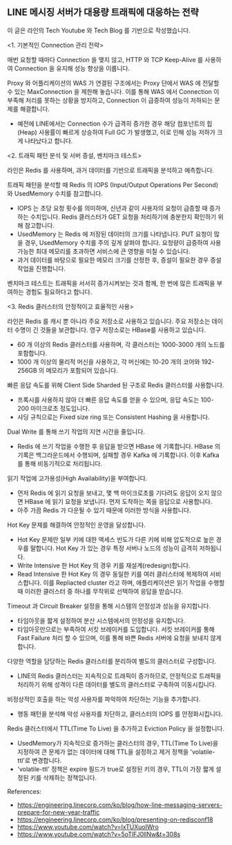 ## LINE 메시징 서버가 대용량 트래픽에 대응하는 전략

이 글은 라인의 Tech Youtube 와 Tech Blog 를 기반으로 작성했습니다.

<1. 기본적인 Connection 관리 전략>

매번 요청할 때마다 Connection 을 맺지 않고, HTTP 와 TCP Keep-Alive 를 사용하여 Connection 을 유지해 성능 향상을 이룹니다.

Proxy 와 어플리케이션의 WAS 가 연결된 구조에서는 Proxy 단에서 WAS 에 전달할 수 있는 MaxConnection 을 제한해 놓습니다. 이를 통해 WAS 에서 Connection 이 부족해 처리를 못하는 상황을 방지하고, Connection 이 급증하여 성능이 저하되는 문제를 해결합니다.
- 예전에 LINE에서는 Connection 수가 급격히 증가한 경우 해당 컴포넌트의 힙(Heap) 사용률이 빠르게 상승하여 Full GC 가 발생했고, 이로 인해 성능 저하가 크게 나타났다고 합니다.

<2. 트래픽 패턴 분석 및 서버 증설, 벤치마크 테스트>

라인은 Redis 를 사용하며, 과거 데이터를 기반으로 트래픽을 분석하고 예측합니다.

트래픽 패턴을 분석할 때 Redis 의 IOPS (Input/Output Operations Per Second) 와 UsedMemory 수치를 참고합니다.
- IOPS 는 초당 요청 횟수를 의미하며, 신년과 같이 사용자의 요청이 급증할 때 증가하는 수치입니다. Redis 클러스터가 GET 요청을 처리하기에 충분한지 확인하기 위해 참고합니다.
- UsedMemory 는 Redis 에 저장된 데이터의 크기를 나타냅니다. PUT 요청이 많을 경우, UsedMemory 수치를 주의 깊게 살펴야 합니다. 요청량이 급증하여 사용 가능한 최대 메모리를 초과하면 서비스에 큰 영향을 미칠 수 있습니다.
- 과거 데이터를 바탕으로 필요한 메모리 크기를 산정한 후, 증설이 필요한 경우 증설 작업을 진행합니다.

벤치마크 테스트는 트래픽을 서서히 증가시켜보는 것과 함께, 한 번에 많은 트래픽을 부여하는 경험도 필요하다고 합니다.

<3. Redis 클러스터의 안정적이고 효율적인 사용>

라인은 Redis 를 캐시 뿐 아니라 주요 저장소로 사용하고 있습니다. 주요 저장소는 데이터 수명이 긴 것들을 보관합니다. 영구 저장소로는 HBase를 사용하고 있습니다.
- 60 개 이상의 Redis 클러스터를 사용하며, 각 클러스터는 1000-3000 개의 노드를 포함합니다.
- 1000 개 이상의 물리적 머신을 사용하고, 각 머신에는 10-20 개의 코어와 192-256GB 의 메모리가 포함되어 있습니다.

빠른 응답 속도를 위해 Client Side Sharded 된 구조로 Redis 클러스터를 사용합니다.
- 프록시를 사용하지 않아 더 빠른 응답 속도를 얻을 수 있으며, 응답 속도는 100-200 마이크로초 정도입니다.
- 샤딩 규칙으로는 Fixed size ring 또는 Consistent Hashing 을 사용합니다.

Dual Write 를 통해 쓰기 작업의 지연 시간을 줄입니다.
- Redis 에 쓰기 작업을 수행한 후 응답을 받으면 HBase 에 기록합니다. HBase 의 기록은 백그라운드에서 수행되며, 실패할 경우 Kafka 에 기록합니다. 이후 Kafka 를 통해 비동기적으로 처리됩니다.

읽기 작업에 고가용성(High Availability)을 부여합니다.
- 먼저 Redis 에 읽기 요청을 보내고, 몇 백 마이크로초를 기다려도 응답이 오지 않으면 HBase 에 읽기 요청을 보냅니다. 먼저 도착하는 쪽을 응답으로 사용합니다.
- 아주 가끔 Redis 가 다운될 수 있기 때문에 이러한 방식을 사용합니다.

Hot Key 문제를 해결하여 안정적인 운영을 달성합니다.
- Hot Key 문제란 일부 키에 대한 액세스 빈도가 다른 키에 비해 압도적으로 높은 경우를 말합니다. Hot Key 가 있는 경우 특정 서버나 노드의 성능이 급격히 저하됩니다.
- Write Intensive 한 Hot Key 의 경우 키를 재설계(redesign)합니다.
- Read Intensive 한 Hot Key 의 경우 동일한 키를 여러 클러스터에 복제하여 서비스합니다. 이를 Repliacted cluster 라고 하며, 애플리케이션은 읽기 작업을 수행할 때 이러한 클러스터 중 하나를 무작위로 선택하여 응답을 받습니다.

Timeout 과 Circuit Breaker 설정을 통해 시스템의 안정성과 성능을 유지합니다.
- 타임아웃을 짧게 설정하여 분산 시스템에서의 안정성을 유지합니다.
- 타임아웃만으로는 부족하여 서킷 브레이커를 도입합니다. 서킷 브레이커를 통해 Fast Failure 처리 할 수 있으며, 이를 통해 바쁜 Redis 서버에 요청을 보내지 않게 합니다.

다양한 역할을 담당하는 Redis 클러스터를 분리하여 별도의 클러스터로 구성합니다.
- LINE의 Redis 클러스터는 지속적으로 트래픽이 증가하므로, 안정적으로 트래픽을 처리하기 위해 성격이 다른 데이터를 별도의 클러스터로 구축하여 이동시킵니다.

비정상적인 호출을 하는 악성 사용자를 파악하여 차단하는 기능을 추가합니다.
- 행동 패턴을 분석해 악성 사용자를 차단하고, 클러스터의 IOPS 를 안정화시킵니다.

Redis 클러스터에서 TTL(Time To Live) 을 추가하고 Eviction Policy 을 설정합니다.
- UsedMemory가 지속적으로 증가하는 클러스터의 경우, TTL(Time To Live)을 지정하여 큰 문제가 없는 데이터에 대해 TTL을 설정하고 제거 정책을 'volatile-ttl'로 변경합니다.
- 'volatile-ttl' 정책은 expire 필드가 true로 설정된 키의 경우, TTL이 가장 짧게 설정된 키를 삭제하는 정책입니다.

References:
- https://engineering.linecorp.com/ko/blog/how-line-messaging-servers-prepare-for-new-year-traffic
- https://engineering.linecorp.com/ko/blog/presenting-on-redisconf18
- https://www.youtube.com/watch?v=IxTUXuoIWro
- https://www.youtube.com/watch?v=5oTlFJ0llNw&t=308s
